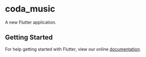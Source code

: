 # coda_music

A new Flutter application.

## Getting Started

For help getting started with Flutter, view our online
[documentation](https://flutter.io/).
